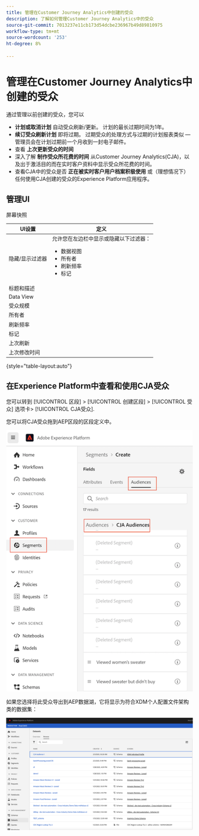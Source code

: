 ```yaml
---
title: 管理在Customer Journey Analytics中创建的受众
description: 了解如何管理Customer Journey Analytics中的受众
source-git-commit: 7013237e11cb173d54dcbe236967b49d89810975
workflow-type: tm+mt
source-wordcount: '253'
ht-degree: 8%

---
```



# 管理在Customer Journey Analytics中创建的受众

通过管理以前创建的受众，您可以

* **计划或取消计划** 自动受众刷新/更新。 计划的最长过期时间为1年。
* **续订受众刷新计划** 即将过期。 过期受众的处理方式与过期的计划报表类似 — 管理员会在计划过期前一个月收到一封电子邮件。
* 查看 **上次更新受众的时间**
* 深入了解 **制作受众所花费的时间** 从Customer Journey Analytics(CJA)，以及出于激活目的而在实时客户资料中显示受众所花费的时间。
* 查看CJA中的受众是否 **正在被实时客户用户档案积极使用** 或（理想情况下）任何使用CJA创建的受众的Experience Platform应用程序。

## 管理UI

屏幕快照

| UI设置 | 定义 |
| --- | --- |
| 隐藏/显示过滤器 | 允许您在左边栏中显示或隐藏以下过滤器： <ul><li>数据视图</li><li>所有者</li><li>刷新频率</li><li>标记</li></ul> |
| 标题和描述 |  |
| Data View |
| 受众规模 |  |
| 所有者 |  |
| 刷新频率 |  |
| 标记 |  |
| 上次刷新 |  |
| 上次修改时间 |  |

{style=&quot;table-layout:auto&quot;}

## 在Experience Platform中查看和使用CJA受众

您可以转到 [!UICONTROL 区段] > [!UICONTROL 创建区段] > [!UICONTROL 受众] 选项卡> [!UICONTROL CJA受众].

您可以将CJA受众拖到AEP区段的区段定义中。

![](assets/audiences-aep.png)

如果您选择将此受众导出到AEP数据湖，它将显示为符合XDM个人配置文件架构类的数据集：

![](assets/aep-datalake.png)

